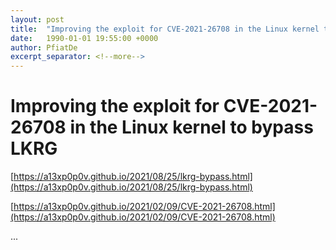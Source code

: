 ```yaml
---
layout: post
title:  "Improving the exploit for CVE-2021-26708 in the Linux kernel to bypass LKRG"
date:   1990-01-01 19:55:00 +0000
author: PfiatDe
excerpt_separator: <!--more-->
---
```


# Improving the exploit for CVE-2021-26708 in the Linux kernel to bypass LKRG

[https://a13xp0p0v.github.io/2021/08/25/lkrg-bypass.html](https://a13xp0p0v.github.io/2021/08/25/lkrg-bypass.html)

[https://a13xp0p0v.github.io/2021/02/09/CVE-2021-26708.html](https://a13xp0p0v.github.io/2021/02/09/CVE-2021-26708.html)

...
<!--more-->
